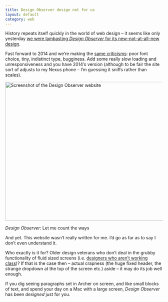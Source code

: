 ```yaml
---
title: Design Observer design not for us
layout: default
category: web
---
```


History repeats itself quickly in the world of web design – it seems like only yesterday [we were lambasting <cite>Design Observer</cite> for its new–not–at–all–new design][1].

Fast forward to 2014 and we&#8217;re making the [same criticisms][2]: poor font choice, tiny, indistinct type, bugginess. Add some really slow loading and unresponsiveness and you have 2014&#8242;s version (although to be fair the site sort of adjusts to my Nexus phone – I&#8217;m guessing it sniffs rather than scales).

[<img class="full-bleed" src="http://leonpaternoster.com/wp-content/uploads/2014/07/do.jpg" alt="Screenshot of the Design Observer website" width="860" height="444" />][3]

<p class="figcaption"><cite>Design Observer</cite>: Let me count the ways</p>

And yet. This website wasn&#8217;t really written for me. I&#8217;d go as far as to say I don&#8217;t even understand it.

Who exactly is it for? Older design veterans who don&#8217;t deal in the grubby functionality of fluid sized screens (i.e. [designers who aren&#8217;t working class][4])? If that is the case then – actual crapness (the huge fixed header, the strange dropdown at the top of the screen etc.) aside – it may do its job well enough.

If you dig seeing paragraphs set in Archer on screen, and like small blocks of text, and spend your day on a Mac with a large screen, <cite>Design Observer</cite> has been *designed* just for you.

 [1]: http://blog.fawny.org/2009/08/12/mock-do-1/
 [2]: http://typographica.org/on-typography/questions-for-the-new-design-observer/
 [3]: http://designobserver.com
 [4]: https://news.layervault.com/comments/78785
